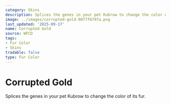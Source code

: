 ```yaml
---
category: Skins
description: Splices the genes in your pet Kubrow to change the color of its fur.
image: ../images/corrupted-gold-9077f6797a.png
last_updated: '2025-09-17'
name: Corrupted Gold
source: WFCD
tags:
- Fur Color
- Skins
tradable: false
type: Fur Color
---
```


# Corrupted Gold

Splices the genes in your pet Kubrow to change the color of its fur.

